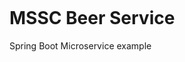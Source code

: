 [![<CharlesIsAlreadyTaken>](https://circleci.com/gh/CharlesIsAlreadyTaken/mssc-beer-service.svg?style=svg)](https://circleci.com/gh/CharlesIsAlreadyTaken/mssc-beer-service)
# MSSC Beer Service

Spring Boot Microservice example